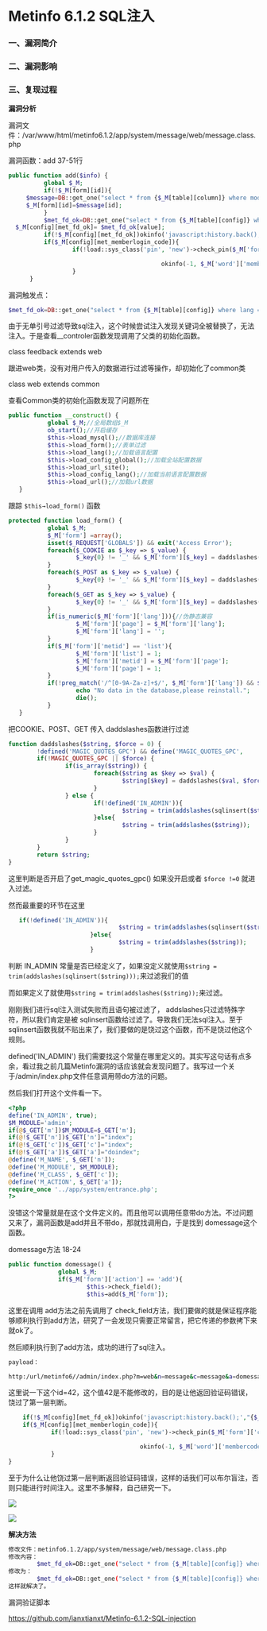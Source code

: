 # Metinfo 6.1.2 SQL注入

### 一、漏洞简介

### 二、漏洞影响

### 三、复现过程

**漏洞分析**

漏洞文件：/var/www/html/metinfo6.1.2/app/system/message/web/message.class.php

漏洞函数：add 37-51行


```php
public function add($info) {
          global $_M;
          if(!$_M[form][id]){
     $message=DB::get_one("select * from {$_M[table][column]} where module= 7 and lang ='{$_M[form][lang]}'");
     $_M[form][id]=$message[id];
          }
          $met_fd_ok=DB::get_one("select * from {$_M[table][config]} where lang ='{$_M[form][lang]}' and  name= 'met_fd_ok' and columnid = {$_M[form][id]}");
  $_M[config][met_fd_ok]= $met_fd_ok[value];
          if(!$_M[config][met_fd_ok])okinfo('javascript:history.back();',"{$_M[word][Feedback5]}");
          if($_M[config][met_memberlogin_code]){
                  if(!load::sys_class('pin', 'new')->check_pin($_M['form']['code'])){

                                           okinfo(-1, $_M['word']['membercode']);
                  }
      }
```

漏洞触发点：


```php
$met_fd_ok=DB::get_one("select * from {$_M[table][config]} where lang ='{$_M[form][lang]}' and  name= 'met_fd_ok' and columnid = {$_M[form][id]}");
```

由于无单引号过滤导致sql注入，这个时候尝试注入发现关键词全被替换了，无法注入。于是查看__controler函数发现调用了父类的初始化函数。

class feedback extends web

跟进web类，没有对用户传入的数据进行过滤等操作，却初始化了common类

class web extends common

查看Common类的初始化函数发现了问题所在


```php
public function __construct() {
           global $_M;//全局数组$_M
           ob_start();//开启缓存
           $this->load_mysql();//数据库连接
           $this->load_form();//表单过滤
           $this->load_lang();//加载语言配置
           $this->load_config_global();//加载全站配置数据
           $this->load_url_site();
           $this->load_config_lang();//加载当前语言配置数据
           $this->load_url();//加载url数据
   }
```

跟踪 `$this→load_form()` 函数


```php
protected function load_form() {
           global $_M;
           $_M['form'] =array();
           isset($_REQUEST['GLOBALS']) && exit('Access Error');
           foreach($_COOKIE as $_key => $_value) {
                   $_key{0} != '_' && $_M['form'][$_key] = daddslashes($_value);
           }
           foreach($_POST as $_key => $_value) {
                   $_key{0} != '_' && $_M['form'][$_key] = daddslashes($_value);
           }
           foreach($_GET as $_key => $_value) {
                   $_key{0} != '_' && $_M['form'][$_key] = daddslashes($_value);
           }
           if(is_numeric($_M['form']['lang'])){//伪静态兼容
                   $_M['form']['page'] = $_M['form']['lang'];
                   $_M['form']['lang'] = '';
           }
           if($_M['form']['metid'] == 'list'){
                   $_M['form']['list'] = 1;
                   $_M['form']['metid'] = $_M['form']['page'];
                   $_M['form']['page'] = 1;
           }
           if(!preg_match('/^[0-9A-Za-z]+$/', $_M['form']['lang']) && $_M['form']['lang']){
                   echo "No data in the database,please reinstall.";
                   die();
           }
   }
```

把COOKIE、POST、GET 传入 daddslashes函数进行过滤


```php
function daddslashes($string, $force = 0) {
        !defined('MAGIC_QUOTES_GPC') && define('MAGIC_QUOTES_GPC',         get_magic_quotes_gpc());
        if(!MAGIC_QUOTES_GPC || $force) {
                if(is_array($string)) {
                        foreach($string as $key => $val) {
                                $string[$key] = daddslashes($val, $force);
                        }
                } else {
                        if(!defined('IN_ADMIN')){
                                $string = trim(addslashes(sqlinsert($string)));
                        }else{
                                $string = trim(addslashes($string));
                        }
                }
        }
        return $string;
}
```

这里判断是否开启了get_magic_quotes_gpc() 如果没开启或者 `$force !=0` 就进入过滤。

然而最重要的环节在这里


```php
   if(!defined('IN_ADMIN')){
                               $string = trim(addslashes(sqlinsert($string)));
                       }else{
                               $string = trim(addslashes($string));
                       }
```

判断 IN_ADMIN 常量是否已经定义了，如果没定义就使用`$string = trim(addslashes(sqlinsert($string)));`来过滤我们的值

而如果定义了就使用`$string = trim(addslashes($string));`来过滤。

刚刚我们进行sql注入测试失败而且语句被过滤了， addslashes只过滤特殊字符，所以我们肯定是被 sqlinsert函数给过滤了。导致我们无法sql注入。至于sqlinsert函数我就不贴出来了，我们要做的是饶过这个函数，而不是饶过他这个规则。

defined('IN_ADMIN') 我们需要找这个常量在哪里定义的。其实写这句话有点多余，看过我之前几篇Metinfo漏洞的话应该就会发现问题了。我写过一个关于/admin/index.php文件任意调用带do方法的问题。

然后我们打开这个文件看一下。


```php
<?php
define('IN_ADMIN', true);
$M_MODULE='admin';
if(@$_GET['m'])$M_MODULE=$_GET['m'];
if(@!$_GET['n'])$_GET['n']="index";
if(@!$_GET['c'])$_GET['c']="index";
if(@!$_GET['a'])$_GET['a']="doindex";
@define('M_NAME', $_GET['n']);
@define('M_MODULE', $M_MODULE);
@define('M_CLASS', $_GET['c']);
@define('M_ACTION', $_GET['a']);
require_once '../app/system/entrance.php';
?>
```

没错这个常量就是在这个文件定义的。而且他可以调用任意带do方法。不过问题又来了，漏洞函数是add并且不带do，那就找调用白，于是找到 domessage这个函数。

domessage方法 18-24


```php
public function domessage() {
              global $_M;
              if($_M['form']['action'] == 'add'){
                      $this->check_field();
                      $this→add($_M['form']);
```

这里在调用 add方法之前先调用了 check_field方法，我们要做的就是保证程序能够顺利执行到add方法，研究了一会发现只需要正常留言，把它传递的参数拷下来就ok了。

然后顺利执行到了add方法，成功的进行了sql注入。


```bash
payload：

http:/url/metinfo6//admin/index.php?m=web&n=message&c=message&a=domessage&action=add&lang=cn¶137=1¶186=1¶138=1¶139=1¶140=1&id=42
```

这里说一下这个id=42，这个值42是不能修改的，目的是让他返回验证码错误，饶过了第一层判断。


```php
    if(!$_M[config][met_fd_ok])okinfo('javascript:history.back();',"{$_M[word][Feedback5]}");
    if($_M[config][met_memberlogin_code]){
            if(!load::sys_class('pin', 'new')->check_pin($_M['form']['code'])){

                                     okinfo(-1, $_M['word']['membercode']);
            }
}
```

至于为什么让他饶过第一层判断返回验证码错误，这样的话我们可以布尔盲注，否则只能进行时间注入。这里不多解释，自己研究一下。

![](images/15891621821121.png)


![](images/15891621875682.png)


**解决方法**


```bash
修改文件：metinfo6.1.2/app/system/message/web/message.class.php
修改内容：
        $met_fd_ok=DB::get_one("select * from {$_M[table][config]} where lang ='{$_M[form][lang]}' and  name= 'met_fd_ok' and columnid = {$_M[form][id]}");
修改为：
        $met_fd_ok=DB::get_one("select * from {$_M[table][config]} where lang ='{$_M[form][lang]}' and  name= 'met_fd_ok' and columnid = ‘{$_M[form][id]}’");
这样就解决了。
```

漏洞验证脚本

https://github.com/ianxtianxt/Metinfo-6.1.2-SQL-injection